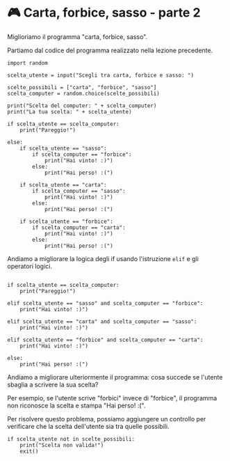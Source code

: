 # 🎮 Carta, forbice, sasso - parte 2

Miglioriamo il programma "carta, forbice, sasso".

Partiamo dal codice del programma realizzato nella lezione precedente.

```python:line-numbers
import random

scelta_utente = input("Scegli tra carta, forbice e sasso: ")

scelte_possibili = ["carta", "forbice", "sasso"]
scelta_computer = random.choice(scelte_possibili)

print("Scelta del computer: " + scelta_computer)
print("La tua scelta: " + scelta_utente)

if scelta_utente == scelta_computer:
    print("Pareggio!")

else:
    if scelta_utente == "sasso":
        if scelta_computer == "forbice":
            print("Hai vinto! :)")
        else:
            print("Hai perso! :(")

    if scelta_utente == "carta":
        if scelta_computer == "sasso":
            print("Hai vinto! :)")
        else:
            print("Hai perso! :(")

    if scelta_utente == "forbice":
        if scelta_computer == "carta":
            print("Hai vinto! :)")
        else:
            print("Hai perso! :(")
```

Andiamo a migliorare la logica degli if usando l'istruzione `elif` e gli operatori logici.

```python:line-numbers

if scelta_utente == scelta_computer:
    print("Pareggio!")

elif scelta_utente == "sasso" and scelta_computer == "forbice":
    print("Hai vinto! :)")

elif scelta_utente == "carta" and scelta_computer == "sasso":
    print("Hai vinto! :)")

elif scelta_utente == "forbice" and scelta_computer == "carta":
    print("Hai vinto! :)")

else:
    print("Hai perso! :(")
```

Andiamo a migliorare ulteriormente il programma: cosa succede se l'utente sbaglia a scrivere la sua scelta?

Per esempio, se l'utente scrive "forbici" invece di "forbice", il programma non riconosce la scelta e stampa "Hai
perso! :(".

Per risolvere questo problema, possiamo aggiungere un controllo per verificare che la scelta dell'utente sia tra quelle
possibili.

```python:line-numbers
if scelta_utente not in scelte_possibili:
    print("Scelta non valida!")
    exit()
```
